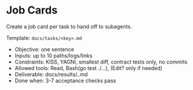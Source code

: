 # Job Cards

Create a job card per task to hand off to subagents.

Template: `docs/tasks/<key>.md`

- Objective: one sentence
- Inputs: up to 10 paths/logs/links
- Constraints: KISS, YAGNI, smallest diff, contract tests only, no commits
- Allowed tools: Read, Bash(go test ./...), (Edit? only if needed)
- Deliverable: docs/results/<key>.<role>.md
- Done when: 3-7 acceptance checks pass
